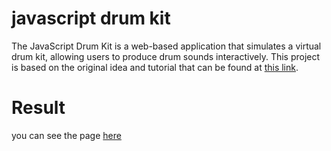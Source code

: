 # javascript drum kit
The JavaScript Drum Kit is a web-based application that simulates a virtual drum kit, allowing users to produce drum sounds interactively. This project is based on the original idea and tutorial that can be found at [this link](https://github.com/wesbos/JavaScript30/tree/master/01%20-%20JavaScript%20Drum%20Kit).

# Result
you can see the page [here](https://hafsabn.github.io/javascript-drum-kit/)
